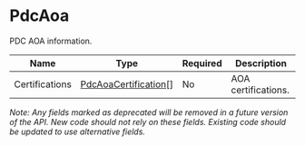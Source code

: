 # PdcAoa

PDC AOA information.

| Name | Type | Required | Description |
| - | - | - | - |
| Certifications | [PdcAoaCertification](pdc-aoa-certification.md)[] | No | AOA certifications. |

*Note: Any fields marked as deprecated will be removed in a future version of the API. New code should not rely on these fields. Existing code should be updated to use alternative fields.*

